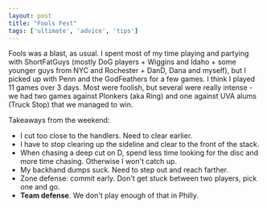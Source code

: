 ```yaml
---
layout: post
title: "Fools Fest"
tags: ['ultimate', 'advice', 'tips']
---
```


Fools was a blast, as usual. I spent most of my time playing and partying with ShortFatGuys (mostly DoG players + Wiggins and Idaho + some younger guys from NYC and Rochester + DanD, Dana and myself), but I picked up with Penn and the GodFeathers for a few games. I think I played 11 games over 3 days. Most were foolish, but several were really intense - we had two games against Plonkers (aka Ring) and one against UVA alums (Truck Stop) that we managed to win. 

Takeaways from the weekend:

- I cut too close to the handlers. Need to clear earlier.
- I have to stop clearing up the sideline and clear to the front of the stack.
- When chasing a deep cut on D, spend less time looking for the disc and more time chasing. Otherwise I won't catch up.
- My backhand dumps suck. Need to step out and reach farther.
- Zone defense: commit early. Don't get stuck between two players, pick one and go.
- **Team defense**. We don't play enough of that in Philly.
